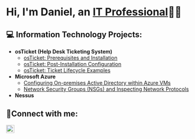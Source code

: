 <h1>Hi, I'm Daniel, an <a href="https://www.linkedin.com/in/jesus-rodriguez-72072119b">IT Professional</a>👨‍💻</h1>

<h2>💻 Information Technology Projects:</h2>

- <b>osTicket (Help Desk Ticketing System)</b>
  - [osTicket: Prerequisites and Installation](https://github.com/JDanielRod/osticket-prereqs)
  - [osTicket: Post-Installation Configuration](https://github.com/JDanielRod/post-install-config)
  - [osTicket: Ticket Lifecycle Examples](https://github.com/JDanielRod/ticket-lifecycle)
- <b>Microsoft Azure</b>
  - [Configuring On-premises Active Directory within Azure VMs](https://github.com/JDanielRod/Configuring-on-premises-AD-within-Azure)
  - [Network Security Groups (NSGs) and Inspecting Network Protocols](https://github.com/JDanielRod/NSGs-and-Inspecting-Network-Protocols)
- <b>Nessus</b>

<h2>🤳Connect with me:</h2>


[<img align="left" alt="Josh | LinkedIn" width="22px" src="https://cdn.jsdelivr.net/npm/simple-icons@v3/icons/linkedin.svg" />][linkedin]



[linkedin]: https://www.linkedin.com/in/jdanielrod

